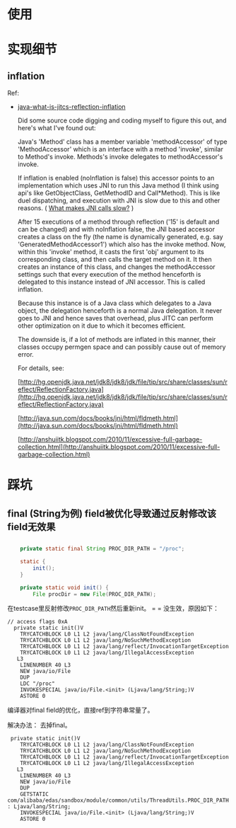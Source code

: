 # 使用





# 实现细节



## inflation



Ref:

* [java-what-is-jitcs-reflection-inflation](https://stackoverflow.com/questions/10082523/java-what-is-jitcs-reflection-inflation)

  Did some source code digging and coding myself to figure this out, and here's what I've found out:

  Java's 'Method' class has a member variable 'methodAccessor' of type 'MethodAccessor' which is an interface with a method 'invoke', similar to Method's invoke. Methods's invoke delegates to methodAccessor's invoke.

  If inflation is enabled (noInflation is false) this accessor points to an implementation which uses JNI to run this Java method (I think using api's like GetObjectClass, GetMethodID and Call*Method). This is like duel dispatching, and execution with JNI is slow due to this and other reasons. ( [What makes JNI calls slow?](https://stackoverflow.com/questions/7699020/what-makes-jni-calls-slow) )

  After 15 executions of a method through reflection ('15' is default and can be changed) and with noInflation false, the JNI based accessor creates a class on the fly (the name is dynamically generated, e.g. say 'GeneratedMethodAccessor1') which also has the invoke method. Now, within this 'invoke' method, it casts the first 'obj' argument to its corresponding class, and then calls the target method on it. It then creates an instance of this class, and changes the methodAccessor settings such that every execution of the method henceforth is delegated to this instance instead of JNI accessor. This is called inflation.

  Because this instance is of a Java class which delegates to a Java object, the delegation henceforth is a normal Java delegation. It never goes to JNI and hence saves that overhead, plus JITC can perform other optimization on it due to which it becomes efficient.

  The downside is, if a lot of methods are inflated in this manner, their classes occupy permgen space and can possibly cause out of memory error.

  For details, see:

  [http://hg.openjdk.java.net/jdk8/jdk8/jdk/file/tip/src/share/classes/sun/reflect/ReflectionFactory.java](http://hg.openjdk.java.net/jdk8/jdk8/jdk/file/tip/src/share/classes/sun/reflect/ReflectionFactory.java)

  [http://java.sun.com/docs/books/jni/html/fldmeth.html](http://java.sun.com/docs/books/jni/html/fldmeth.html)

  [http://anshuiitk.blogspot.com/2010/11/excessive-full-garbage-collection.html](http://anshuiitk.blogspot.com/2010/11/excessive-full-garbage-collection.html)






# 踩坑



## final (String为例) field被优化导致通过反射修改该field无效果

## 

```java
	private static final String PROC_DIR_PATH = "/proc";

	static {
		init();
	}

	private static void init() {
		File procDir = new File(PROC_DIR_PATH);
```



在testcase里反射修改`PROC_DIR_PATH`然后重新init。 = = 没生效，原因如下：



```assembly
// access flags 0xA
  private static init()V
    TRYCATCHBLOCK L0 L1 L2 java/lang/ClassNotFoundException
    TRYCATCHBLOCK L0 L1 L2 java/lang/NoSuchMethodException
    TRYCATCHBLOCK L0 L1 L2 java/lang/reflect/InvocationTargetException
    TRYCATCHBLOCK L0 L1 L2 java/lang/IllegalAccessException
   L3
    LINENUMBER 40 L3
    NEW java/io/File
    DUP
    LDC "/proc"
    INVOKESPECIAL java/io/File.<init> (Ljava/lang/String;)V
    ASTORE 0
```

编译器对final field的优化，直接ref到字符串常量了。



解决办法： 去掉final。

```assembly
 private static init()V
    TRYCATCHBLOCK L0 L1 L2 java/lang/ClassNotFoundException
    TRYCATCHBLOCK L0 L1 L2 java/lang/NoSuchMethodException
    TRYCATCHBLOCK L0 L1 L2 java/lang/reflect/InvocationTargetException
    TRYCATCHBLOCK L0 L1 L2 java/lang/IllegalAccessException
   L3
    LINENUMBER 40 L3
    NEW java/io/File
    DUP
    GETSTATIC com/alibaba/edas/sandbox/module/common/utils/ThreadUtils.PROC_DIR_PATH : Ljava/lang/String;
    INVOKESPECIAL java/io/File.<init> (Ljava/lang/String;)V
    ASTORE 0
```







